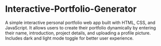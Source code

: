 # Interactive-Portfolio-Generator
A simple interactive personal portfolio web app built with HTML, CSS, and JavaScript. It allows users to create their portfolio dynamically by entering their name, introduction, project details, and uploading a profile picture. Includes dark and light mode toggle for better user experience.
